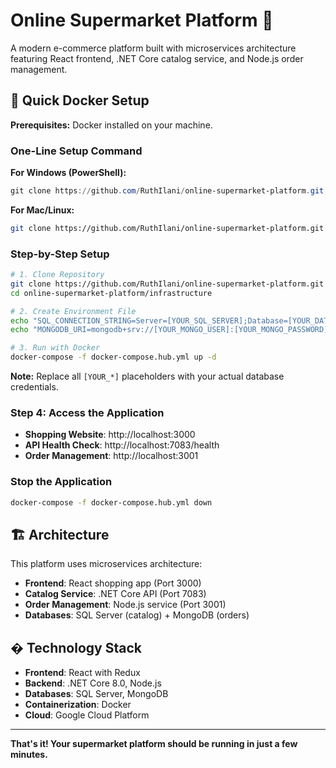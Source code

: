 # Online Supermarket Platform 🛒

A modern e-commerce platform built with microservices architecture featuring React frontend, .NET Core catalog service, and Node.js order management.

## 🚀 Quick Docker Setup

**Prerequisites:** Docker installed on your machine.

### One-Line Setup Command

**For Windows (PowerShell):**
```powershell
git clone https://github.com/RuthIlani/online-supermarket-platform.git; cd online-supermarket-platform/infrastructure; "SQL_CONNECTION_STRING=Server=[YOUR_SQL_SERVER];Database=[YOUR_DATABASE];User Id=[YOUR_SQL_USER];Password=[YOUR_SQL_PASSWORD];Encrypt=true;TrustServerCertificate=true;" | Out-File .env -Encoding UTF8; "MONGODB_URI=mongodb+srv://[YOUR_MONGO_USER]:[YOUR_MONGO_PASSWORD]@[YOUR_MONGO_CLUSTER]/[YOUR_MONGO_DATABASE]?retryWrites=true&w=majority" | Add-Content .env -Encoding UTF8; docker-compose -f docker-compose.hub.yml up -d
```

**For Mac/Linux:**
```bash
git clone https://github.com/RuthIlani/online-supermarket-platform.git && cd online-supermarket-platform/infrastructure && echo "SQL_CONNECTION_STRING=Server=[YOUR_SQL_SERVER];Database=[YOUR_DATABASE];User Id=[YOUR_SQL_USER];Password=[YOUR_SQL_PASSWORD];Encrypt=true;TrustServerCertificate=true;" > .env && echo "MONGODB_URI=mongodb+srv://[YOUR_MONGO_USER]:[YOUR_MONGO_PASSWORD]@[YOUR_MONGO_CLUSTER]/[YOUR_MONGO_DATABASE]?retryWrites=true&w=majority" >> .env && docker-compose -f docker-compose.hub.yml up -d
```

### Step-by-Step Setup

```bash
# 1. Clone Repository
git clone https://github.com/RuthIlani/online-supermarket-platform.git
cd online-supermarket-platform/infrastructure

# 2. Create Environment File
echo "SQL_CONNECTION_STRING=Server=[YOUR_SQL_SERVER];Database=[YOUR_DATABASE];User Id=[YOUR_SQL_USER];Password=[YOUR_SQL_PASSWORD];Encrypt=true;TrustServerCertificate=true;" > .env
echo "MONGODB_URI=mongodb+srv://[YOUR_MONGO_USER]:[YOUR_MONGO_PASSWORD]@[YOUR_MONGO_CLUSTER]/[YOUR_MONGO_DATABASE]?retryWrites=true&w=majority" >> .env

# 3. Run with Docker
docker-compose -f docker-compose.hub.yml up -d
```

**Note:** Replace all `[YOUR_*]` placeholders with your actual database credentials.

### Step 4: Access the Application
- **Shopping Website**: http://localhost:3000
- **API Health Check**: http://localhost:7083/health
- **Order Management**: http://localhost:3001

### Stop the Application
```bash
docker-compose -f docker-compose.hub.yml down
```

## 🏗️ Architecture

This platform uses microservices architecture:
- **Frontend**: React shopping app (Port 3000)
- **Catalog Service**: .NET Core API (Port 7083)
- **Order Management**: Node.js service (Port 3001)
- **Databases**: SQL Server (catalog) + MongoDB (orders)

## �️ Technology Stack
- **Frontend**: React with Redux
- **Backend**: .NET Core 8.0, Node.js
- **Databases**: SQL Server, MongoDB
- **Containerization**: Docker
- **Cloud**: Google Cloud Platform

---

**That's it! Your supermarket platform should be running in just a few minutes.**
